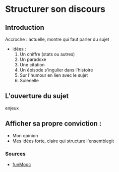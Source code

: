 # Structurer son discours

## Introduction

Accroche : actuelle, montre qui faut parler du sujet
- idées :
  1. Un chiffre (stats ou autres)
  2. Un paradoxe 
  3. Une citation
  4. Un épisode s'ingulier dans l'histoire
  5. Sur l'humour en lien avec le sujet
  6. Solenelle

## L'ouverture du sujet

enjeux

## Afficher sa propre conviction :

- Mon opinion
- Mes idées forte, claire qui structure l'ensemblegit



### Sources

- [funMooc](https://lms.fun-mooc.fr/courses/course-v1:apbegaiement+199001+session01/courseware/ba1e4a1df58c4ab3b14dac8820203727/7fb67adbb4a4489cac969dc9732d9d0b/)